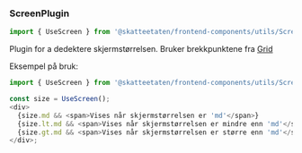 ### ScreenPlugin

```js noeditor beskrivelse
import { UseScreen } from '@skatteetaten/frontend-components/utils/ScreenPlugin';
```

Plugin for a dedektere skjermstørrelsen.
Bruker brekkpunktene fra [Grid](#grid)

Eksempel på bruk:

```js
import { UseScreen } from '@skatteetaten/frontend-components/utils/ScreenPlugin';

const size = UseScreen();
<div>
  {size.md && <span>Vises når skjermstørrelsen er 'md'</span>}
  {size.lt.md && <span>Vises når skjermstørrelsen er mindre enn 'md'</span>}
  {size.gt.md && <span>Vises når skjermstørrelsen er større enn 'md'</span>}
</div>;
```
